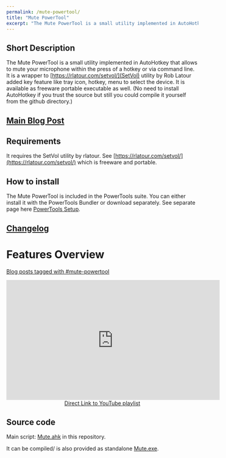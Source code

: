 ```yaml
---
permalink: /mute-powertool/
title: "Mute PowerTool"
excerpt: "The Mute PowerTool is a small utility implemented in AutoHotkey that allows to mute your microphone within the press of a hotkey or via command line."
---
```


## Short Description

The Mute PowerTool is a small utility implemented in AutoHotkey that allows to mute your microphone within the press of a hotkey or via command line.
It is a wrapper to [https://rlatour.com/setvol/](SetVol) utility by Rob Latour added key feature like tray icon, hotkey, menu to select the device.
It is available as freeware portable executable as well. (No need to install AutoHotkey if you trust the source but still you could compile it yourself from the github directory.)

## [Main Blog Post](https://tdalon.blogspot.com/2021/02/mute-powertool.html)

## Requirements

It requires the SetVol utility by rlatour. See [https://rlatour.com/setvol/](https://rlatour.com/setvol/) which is freeware and portable.

## How to install

The Mute PowerTool is included in the PowerTools suite. You can either install it with the PowerTools Bundler or download separately.
See separate page here [PowerTools Setup](PowerTools-Setup).

## [Changelog](Mute-PowerTool-Changelog)

# Features Overview

[Blog posts tagged with #mute-powertool](https://tdalon.blogspot.com/search/label/mute-powertool)

<div align="center"><iframe width="560" height="315" src="https://www.youtube.com/embed/videoseries?list=PLUSZfg60tAwLIIs8TpcOJIG9ghbQd5nHj" frameborder="0" allow="accelerometer; autoplay; encrypted-media; gyroscope; picture-in-picture" allowfullscreen></iframe><br><a href="https://www.youtube.com/playlist?list=PLUSZfg60tAwLIIs8TpcOJIG9ghbQd5nHj">Direct Link to YouTube playlist</a></div>

## Source code

Main script: [Mute.ahk](https://github.com/tdalon/ahk/blob/master/Mute.ahk) in this repository.

It can be compiled/ is also provided as standalone [Mute.exe](https://github.com/tdalon/ahk/blob/master/PowerTools/Mute.exe).
